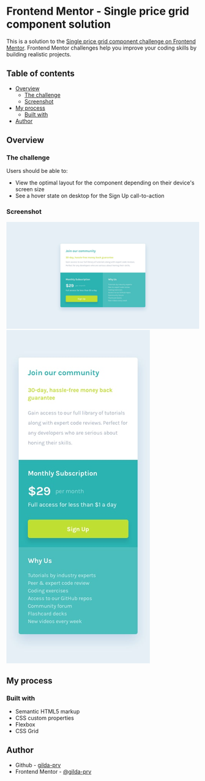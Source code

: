 # Frontend Mentor - Single price grid component solution

This is a solution to the [Single price grid component challenge on Frontend Mentor](https://www.frontendmentor.io/challenges/single-price-grid-component-5ce41129d0ff452fec5abbbc). Frontend Mentor challenges help you improve your coding skills by building realistic projects.

## Table of contents

- [Overview](#overview)
  - [The challenge](#the-challenge)
  - [Screenshot](#screenshot)
- [My process](#my-process)
  - [Built with](#built-with)
- [Author](#author)

## Overview

### The challenge

Users should be able to:

- View the optimal layout for the component depending on their device's screen size
- See a hover state on desktop for the Sign Up call-to-action

### Screenshot

![](/design/desktop-design.jpg)
![](/design/mobile-design.jpg)

## My process

### Built with

- Semantic HTML5 markup
- CSS custom properties
- Flexbox
- CSS Grid

## Author

- Github - [gilda-prv](https://github.com/gilda-prv)
- Frontend Mentor - [@gilda-prv](https://www.frontendmentor.io/profile/gilda-prv)
